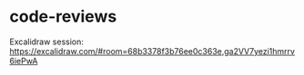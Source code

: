 # code-reviews

Excalidraw session: https://excalidraw.com/#room=68b3378f3b76ee0c363e,ga2VV7yezi1hmrrv6iePwA
